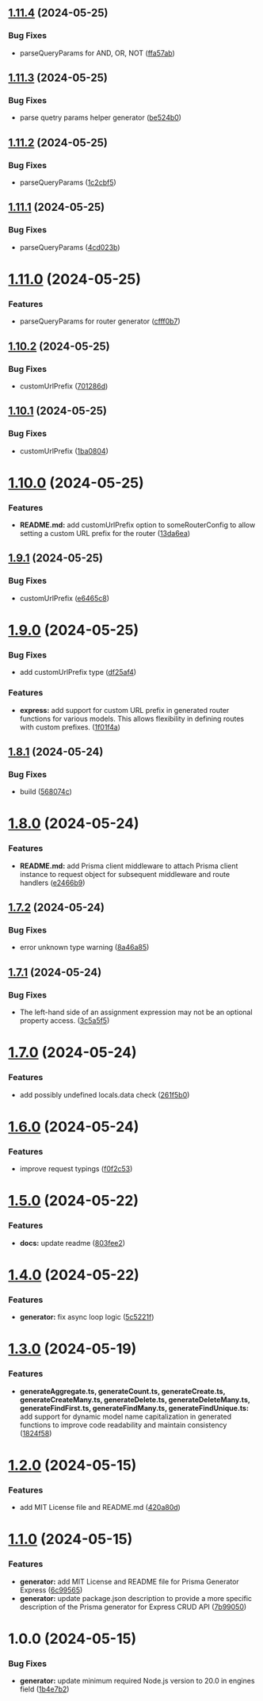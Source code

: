 ## [1.11.4](https://github.com/multipliedtwice/prisma-generator-express/compare/v1.11.3...v1.11.4) (2024-05-25)


### Bug Fixes

* parseQueryParams for AND, OR, NOT ([ffa57ab](https://github.com/multipliedtwice/prisma-generator-express/commit/ffa57ab779221d117f7d63cc969944fa531cee3a))

## [1.11.3](https://github.com/multipliedtwice/prisma-generator-express/compare/v1.11.2...v1.11.3) (2024-05-25)


### Bug Fixes

* parse quetry params helper generator ([be524b0](https://github.com/multipliedtwice/prisma-generator-express/commit/be524b0b764e09dd1875607501749045b8703e6d))

## [1.11.2](https://github.com/multipliedtwice/prisma-generator-express/compare/v1.11.1...v1.11.2) (2024-05-25)


### Bug Fixes

* parseQueryParams ([1c2cbf5](https://github.com/multipliedtwice/prisma-generator-express/commit/1c2cbf54fbed4f2195b556561cee4de8c23e108c))

## [1.11.1](https://github.com/multipliedtwice/prisma-generator-express/compare/v1.11.0...v1.11.1) (2024-05-25)


### Bug Fixes

* parseQueryParams ([4cd023b](https://github.com/multipliedtwice/prisma-generator-express/commit/4cd023b819b409b1c64d60b45fb5dcf021a70dde))

# [1.11.0](https://github.com/multipliedtwice/prisma-generator-express/compare/v1.10.2...v1.11.0) (2024-05-25)


### Features

* parseQueryParams for router generator ([cfff0b7](https://github.com/multipliedtwice/prisma-generator-express/commit/cfff0b7a166ddbb949e253dd9c1bbd38b7177c25))

## [1.10.2](https://github.com/multipliedtwice/prisma-generator-express/compare/v1.10.1...v1.10.2) (2024-05-25)


### Bug Fixes

* customUrlPrefix ([701286d](https://github.com/multipliedtwice/prisma-generator-express/commit/701286d77f571ba03719548d27cff961eaa95ccc))

## [1.10.1](https://github.com/multipliedtwice/prisma-generator-express/compare/v1.10.0...v1.10.1) (2024-05-25)


### Bug Fixes

* customUrlPrefix ([1ba0804](https://github.com/multipliedtwice/prisma-generator-express/commit/1ba0804011e80aa243b0a180dde986b829273043))

# [1.10.0](https://github.com/multipliedtwice/prisma-generator-express/compare/v1.9.1...v1.10.0) (2024-05-25)


### Features

* **README.md:** add customUrlPrefix option to someRouterConfig to allow setting a custom URL prefix for the router ([13da6ea](https://github.com/multipliedtwice/prisma-generator-express/commit/13da6ea4bb92c2b40559b9ae34858997682cd60e))

## [1.9.1](https://github.com/multipliedtwice/prisma-generator-express/compare/v1.9.0...v1.9.1) (2024-05-25)


### Bug Fixes

* customUrlPrefix ([e6465c8](https://github.com/multipliedtwice/prisma-generator-express/commit/e6465c8f0853bae166dfc40e642530e09dcb876c))

# [1.9.0](https://github.com/multipliedtwice/prisma-generator-express/compare/v1.8.1...v1.9.0) (2024-05-25)


### Bug Fixes

* add customUrlPrefix type ([df25af4](https://github.com/multipliedtwice/prisma-generator-express/commit/df25af4da567857b476839457962c66c1705f797))


### Features

* **express:** add support for custom URL prefix in generated router functions for various models. This allows flexibility in defining routes with custom prefixes. ([1f01f4a](https://github.com/multipliedtwice/prisma-generator-express/commit/1f01f4a3e6c27b80438120c6add685e2c5ac1661))

## [1.8.1](https://github.com/multipliedtwice/prisma-generator-express/compare/v1.8.0...v1.8.1) (2024-05-24)


### Bug Fixes

* build ([568074c](https://github.com/multipliedtwice/prisma-generator-express/commit/568074c589233ddf2aa67f34ad3d115e91e9798f))

# [1.8.0](https://github.com/multipliedtwice/prisma-generator-express/compare/v1.7.2...v1.8.0) (2024-05-24)


### Features

* **README.md:** add Prisma client middleware to attach Prisma client instance to request object for subsequent middleware and route handlers ([e2466b9](https://github.com/multipliedtwice/prisma-generator-express/commit/e2466b99fe3652948277e3d1d1133d416a11fa85))

## [1.7.2](https://github.com/multipliedtwice/prisma-generator-express/compare/v1.7.1...v1.7.2) (2024-05-24)


### Bug Fixes

* error unknown type warning ([8a46a85](https://github.com/multipliedtwice/prisma-generator-express/commit/8a46a85101db27b05647be0551ef6b27759065a5))

## [1.7.1](https://github.com/multipliedtwice/prisma-generator-express/compare/v1.7.0...v1.7.1) (2024-05-24)


### Bug Fixes

* The left-hand side of an assignment expression may not be an optional property access. ([3c5a5f5](https://github.com/multipliedtwice/prisma-generator-express/commit/3c5a5f58d18d9b889f14b572527250c2e20230fa))

# [1.7.0](https://github.com/multipliedtwice/prisma-generator-express/compare/v1.6.0...v1.7.0) (2024-05-24)


### Features

* add possibly undefined locals.data check ([261f5b0](https://github.com/multipliedtwice/prisma-generator-express/commit/261f5b02ca6696c2f39017e73ac7a28d180bd10f))

# [1.6.0](https://github.com/multipliedtwice/prisma-generator-express/compare/v1.5.0...v1.6.0) (2024-05-24)


### Features

* improve request typings ([f0f2c53](https://github.com/multipliedtwice/prisma-generator-express/commit/f0f2c539d1ee17ed94baba2bf8061135c89fe7d5))

# [1.5.0](https://github.com/multipliedtwice/prisma-generator-express/compare/v1.4.0...v1.5.0) (2024-05-22)


### Features

* **docs:** update readme ([803fee2](https://github.com/multipliedtwice/prisma-generator-express/commit/803fee2f7a94abbff2e964346424abbdbf411812))

# [1.4.0](https://github.com/multipliedtwice/prisma-generator-express/compare/v1.3.0...v1.4.0) (2024-05-22)


### Features

* **generator:** fix async loop logic ([5c5221f](https://github.com/multipliedtwice/prisma-generator-express/commit/5c5221f68d0e63edb2ced39181fa8e8e416c34e0))

# [1.3.0](https://github.com/multipliedtwice/prisma-generator-express/compare/v1.2.0...v1.3.0) (2024-05-19)


### Features

* **generateAggregate.ts, generateCount.ts, generateCreate.ts, generateCreateMany.ts, generateDelete.ts, generateDeleteMany.ts, generateFindFirst.ts, generateFindMany.ts, generateFindUnique.ts:** add support for dynamic model name capitalization in generated functions to improve code readability and maintain consistency ([1824f58](https://github.com/multipliedtwice/prisma-generator-express/commit/1824f5816cdd3e5b74ef7ed8098314ba04395662))

# [1.2.0](https://github.com/multipliedtwice/prisma-generator-express/compare/v1.1.0...v1.2.0) (2024-05-15)


### Features

* add MIT License file and README.md ([420a80d](https://github.com/multipliedtwice/prisma-generator-express/commit/420a80dff01ccd61594e387abe7083a9fa75af68))

# [1.1.0](https://github.com/multipliedtwice/prisma-generator-express/compare/v1.0.0...v1.1.0) (2024-05-15)


### Features

* **generator:** add MIT License and README file for Prisma Generator Express ([6c99565](https://github.com/multipliedtwice/prisma-generator-express/commit/6c995652c53946e0f3f303f0495fcfe4e7b96e48))
* **generator:** update package.json description to provide a more specific description of the Prisma generator for Express CRUD API ([7b99050](https://github.com/multipliedtwice/prisma-generator-express/commit/7b99050d2089490082b6c6b7f5174f8572172779))

# 1.0.0 (2024-05-15)


### Bug Fixes

* **generator:** update minimum required Node.js version to 20.0 in engines field ([1b4e7b2](https://github.com/multipliedtwice/prisma-generator-express/commit/1b4e7b2a8e29cc8a9710cc6393ada81b01631de3))
